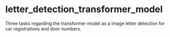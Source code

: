 # letter_detection_transformer_model
Three tasks regarding the transformer model as a image letter detection for car registrations and door numbers.
